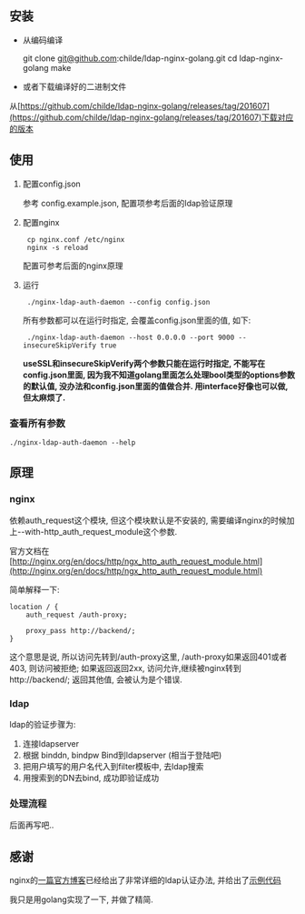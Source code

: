 ## 安装

- 从编码编译

    git clone git@github.com:childe/ldap-nginx-golang.git
    cd ldap-nginx-golang
    make

- 或者下载编译好的二进制文件

从[https://github.com/childe/ldap-nginx-golang/releases/tag/201607](https://github.com/childe/ldap-nginx-golang/releases/tag/201607)下载对应的版本

## 使用

1. 配置config.json

    参考 config.example.json, 配置项参考后面的ldap验证原理

2. 配置nginx

        cp nginx.conf /etc/nginx
        nginx -s reload

    配置可参考后面的nginx原理

3. 运行

        ./nginx-ldap-auth-daemon --config config.json

    所有参数都可以在运行时指定, 会覆盖config.json里面的值, 如下:

        ./nginx-ldap-auth-daemon --host 0.0.0.0 --port 9000 --insecureSkipVerify true

    **useSSL和insecureSkipVerify两个参数只能在运行时指定, 不能写在config.json里面, 因为我不知道golang里面怎么处理bool类型的options参数的默认值, 没办法和config.json里面的值做合并. 用interface好像也可以做, 但太麻烦了.**

### 查看所有参数
    ./nginx-ldap-auth-daemon --help


## 原理

### nginx

依赖auth_request这个模块, 但这个模块默认是不安装的, 需要编译nginx的时候加上--with-http_auth_request_module这个参数.

官方文档在[http://nginx.org/en/docs/http/ngx_http_auth_request_module.html](http://nginx.org/en/docs/http/ngx_http_auth_request_module.html)

简单解释一下:

    location / {
        auth_request /auth-proxy;

        proxy_pass http://backend/;
    }

这个意思是说, 所以访问先转到/auth-proxy这里, /auth-proxy如果返回401或者403, 则访问被拒绝; 如果返回返回2xx, 访问允许,继续被nginx转到http://backend/; 返回其他值, 会被认为是个错误.

### ldap

ldap的验证步骤为:

1. 连接ldapserver
2. 根据 binddn, bindpw Bind到ldapserver (相当于登陆吧)
3. 把用户填写的用户名代入到filter模板中, 去ldap搜索
4. 用搜索到的DN去bind, 成功即验证成功


### 处理流程

后面再写吧..

## 感谢

nginx的[一篇官方博客](https://www.nginx.com/blog/nginx-plus-authenticate-users/)已经给出了非常详细的ldap认证办法, 并给出了[示例代码](https://github.com/nginxinc/nginx-ldap-auth)

我只是用golang实现了一下, 并做了精简.

